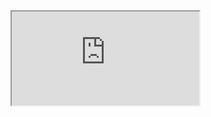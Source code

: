 <iframe src="https://docs.google.com/spreadsheets/d/e/2PACX-1vQTDWD_-CF8Ktzz57Y8UprXT9v9N3ANUxdz53yQwY5B5E2xwg8mVSL_CsteyDZkC0HdcrauI-Pbw3X5/pubhtml?gid=1164489874&amp;single=true&amp;widget=true&amp;headers=false"></iframe>
